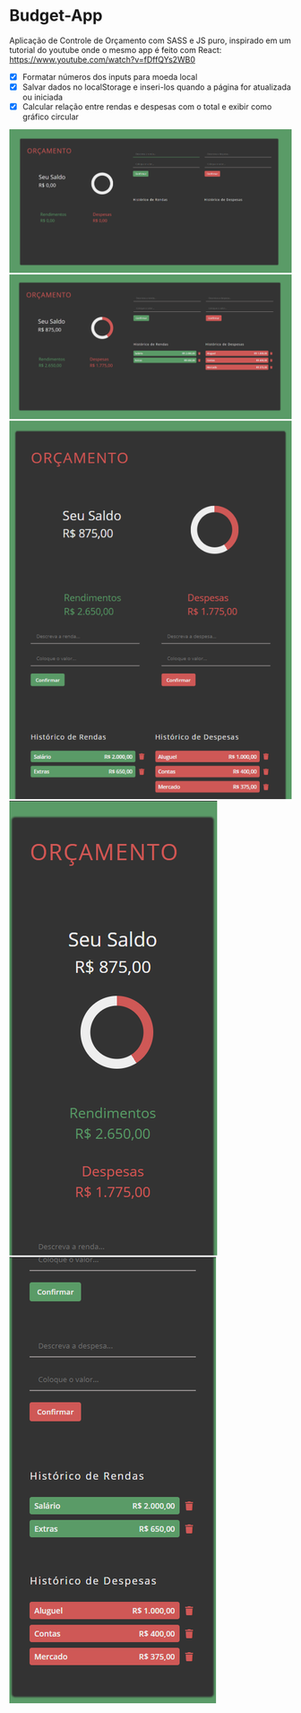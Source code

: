 # Budget-App

Aplicação de Controle de Orçamento com SASS e JS puro, inspirado em um tutorial do youtube onde o mesmo app é feito com React:
https://www.youtube.com/watch?v=fDffQYs2WB0

- [x] Formatar números dos inputs para moeda local
- [x] Salvar dados no localStorage e inseri-los quando a página for atualizada ou iniciada
- [x] Calcular relação entre rendas e despesas com o total e exibir como gráfico circular

![](src/img/print1.png)
![](src/img/print2.png)
![](src/img/print3.png)
![](src/img/print4.png) ![](src/img/print5.png)
